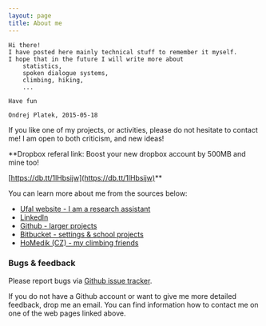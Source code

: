 ```yaml
---
layout: page
title: About me
---
```


    Hi there! 
    I have posted here mainly technical stuff to remember it myself.
    I hope that in the future I will write more about 
        statistics, 
        spoken dialogue systems, 
        climbing, hiking, 
        ...

    Have fun

    Ondrej Platek, 2015-05-18

If you like one of my projects, or activities, please do not hesitate to contact me!
I am open to both criticism, and new ideas!

**Dropbox referal link: Boost your new dropbox account by 500MB and mine too!

[https://db.tt/1lHbsijw](https://db.tt/1lHbsijw)**

You can learn more about me from the sources below:

* [Ufal website - I am a research assistant](https://ufal.mff.cuni.cz/ondrej-platek)
* [LinkedIn](https://cz.linkedin.com/in/ondrejplatek)
* [Github - larger projects](https://github.com/oplatek/)
* [Bitbucket - settings & school projects](https://bitbucket.org/oplatek)
* [HoMedik (CZ) - my climbing friends](http://www.homedik.cz)


### Bugs & feedback
Please report bugs via [Github issue tracker](https://github.com/oplatek/oplatek.github.io/issues/new).

If you do not have a Github account or want to give me more detailed feedback, drop me an email.
You can find information how to contact me on one of the web pages linked above.

